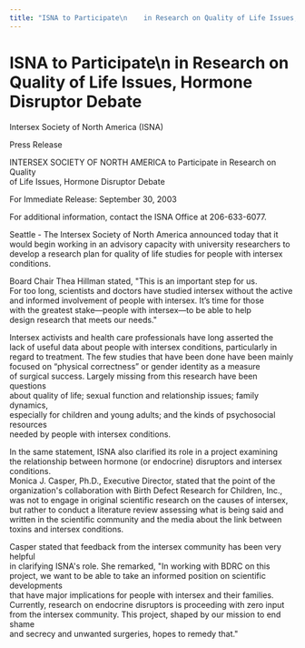 ```yaml
---
title: "ISNA to Participate\n    in Research on Quality of Life Issues, Hormone Disruptor Debate"
---
```


# ISNA to Participate\n    in Research on Quality of Life Issues, Hormone Disruptor Debate

  


Intersex Society of North America (ISNA)  
  
Press Release

  


INTERSEX SOCIETY OF NORTH AMERICA to Participate in Research on Quality  
of Life Issues, Hormone Disruptor Debate

  


For Immediate Release: September 30, 2003

  


For additional information, contact the ISNA Office at 206-633-6077.

  


Seattle - The Intersex Society of North America announced today that it  
would begin working in an advisory capacity with university researchers to  
develop a research plan for quality of life studies for people with intersex  
conditions.

  


Board Chair Thea Hillman stated, "This is an important step for us.  
For too long, scientists and doctors have studied intersex without the active  
and informed involvement of people with intersex. It&#8217;s time for those  
with the greatest stake&#8212;people with intersex&#8212;to be able to help  
design research that meets our needs."

  


Intersex activists and health care professionals have long asserted the  
lack of useful data about people with intersex conditions, particularly in  
regard to treatment. The few studies that have been done have been mainly  
focused on &#8220;physical correctness&#8221; or gender identity as a measure  
of surgical success. Largely missing from this research have been questions  
about quality of life; sexual function and relationship issues; family dynamics,  
especially for children and young adults; and the kinds of psychosocial resources  
needed by people with intersex conditions.

  


In the same statement, ISNA also clarified its role in a project examining  
the relationship between hormone (or endocrine) disruptors and intersex conditions.  
Monica J. Casper, Ph.D., Executive Director, stated that the point of the  
organization's collaboration with Birth Defect Research for Children, Inc.,  
was not to engage in original scientific research on the causes of intersex,  
but rather to conduct a literature review assessing what is being said and  
written in the scientific community and the media about the link between  
toxins and intersex conditions. 

  


Casper stated that feedback from the intersex community has been very helpful  
in clarifying ISNA's role. She remarked, "In working with BDRC on this  
project, we want to be able to take an informed position on scientific developments  
that have major implications for people with intersex and their families.  
Currently, research on endocrine disruptors is proceeding with zero input  
from the intersex community. This project, shaped by our mission to end shame  
and secrecy and unwanted surgeries, hopes to remedy that."
